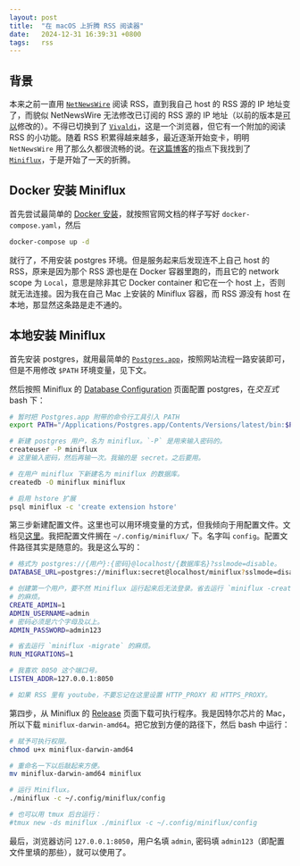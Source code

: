 ```yaml
---
layout: post
title:  "在 macOS 上折腾 RSS 阅读器"
date:   2024-12-31 16:39:31 +0800
tags:   rss
---
```


## 背景

本来之前一直用 [`NetNewsWire`][netnewswire] 阅读 RSS，直到我自己 host 的 RSS 源的 IP 地址变了，而貌似 NetNewsWire 无法修改已订阅的 RSS 源的 IP 地址（以前的版本是[可以][netnewswire-feed-url]修改的）。不得已切换到了 [`Vivaldi`][vivaldi]，这是一个浏览器，但它有一个附加的阅读 RSS 的小功能。随着 RSS 积累得越来越多，最近逐渐开始变卡，明明 `NetNewsWire` 用了那么久都很流畅的说。在[这篇博客][best-rss-reader]的指点下我找到了 [`Miniflux`][miniflux]，于是开始了一天的折腾。

## Docker 安装 Miniflux

首先尝试最简单的 [Docker 安装][miniflux-docker]，就按照官网文档的样子写好 `docker-compose.yaml`，然后

```bash
docker-compose up -d
```

就行了，不用安装 postgres 环境。但是服务起来后发现连不上自己 host 的 RSS，原来是因为那个 RSS 源也是在 Docker 容器里跑的，而且它的 network scope 为 `Local`，意思是除非其它 Docker container 和它在一个 host 上，否则就无法连接。因为我在自己 Mac 上安装的 Miniflux 容器，而 RSS 源没有 host 在本地，那显然这条路是走不通的。

## 本地安装 Miniflux

首先安装 postgres，就用最简单的 [`Postgres.app`][postgres-app]，按照网站流程一路安装即可，但是不用修改 `$PATH` 环境变量，见下文。

然后按照 Miniflux 的 [Database Configuration][miniflux-db] 页面配置 postgres，在*交互式* bash 下：

```bash
# 暂时把 Postgres.app 附带的命令行工具引入 PATH
export PATH="/Applications/Postgres.app/Contents/Versions/latest/bin:$PATH"

# 新建 postgres 用户，名为 miniflux。`-P` 是用来输入密码的。
createuser -P miniflux
# 这里输入密码，然后再输一次。我输的是 secret。之后要用。

# 在用户 miniflux 下新建名为 miniflux 的数据库。
createdb -O miniflux miniflux

# 启用 hstore 扩展
psql miniflux -c 'create extension hstore'
```

第三步新建配置文件。这里也可以用环境变量的方式，但我倾向于用配置文件。文档见[这里][miniflux-config]。我把配置文件搁在 `~/.config/miniflux/` 下。名字叫 `config`。配置文件路径其实是随意的。我是这么写的：

```bash
# 格式为 postgres://{用户}:{密码}@localhost/{数据库名}?sslmode=disable。
DATABASE_URL=postgres://miniflux:secret@localhost/miniflux?sslmode=disable

# 创建第一个用户，要不然 Miniflux 运行起来后无法登录。省去运行 `miniflux -create-admin`
# 的麻烦。
CREATE_ADMIN=1
ADMIN_USERNAME=admin
# 密码必须是六个字母及以上。
ADMIN_PASSWORD=admin123

# 省去运行 `miniflux -migrate` 的麻烦。
RUN_MIGRATIONS=1

# 我喜欢 8050 这个端口号。
LISTEN_ADDR=127.0.0.1:8050

# 如果 RSS 里有 youtube，不要忘记在这里设置 HTTP_PROXY 和 HTTPS_PROXY。
```

第四步，从 Miniflux 的 [Release][miniflux-release] 页面下载可执行程序。我是因特尔芯片的 Mac，所以下载 `miniflux-darwin-amd64`。把它放到方便的路径下，然后 bash 中运行：

```bash
# 赋予可执行权限。
chmod u+x miniflux-darwin-amd64

# 重命名一下以后敲起来方便。
mv miniflux-darwin-amd64 miniflux

# 运行 Miniflux。
./miniflux -c ~/.config/miniflux/config

# 也可以用 tmux 后台运行：
#tmux new -ds miniflux ./miniflux -c ~/.config/miniflux/config
```

最后，浏览器访问 `127.0.0.1:8050`，用户名填 `admin`, 密码填 `admin123`（即配置文件里填的那些），就可以使用了。


[netnewswire]: https://netnewswire.com/
[netnewswire-feed-url]: https://apple.stackexchange.com/a/20282
[vivaldi]: https://vivaldi.com/zh-hans/
[best-rss-reader]: https://lukesingham.com/rss-feed-reader/
[miniflux]: https://miniflux.app/
[miniflux-docker]: https://miniflux.app/docs/docker.html
[postgres-app]: https://postgresapp.com/
[miniflux-db]: https://miniflux.app/docs/database.html
[miniflux-config]: https://miniflux.app/docs/configuration.html
[miniflux-release]: https://github.com/miniflux/v2/releases
